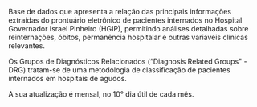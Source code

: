 Base de dados que apresenta a relação das principais informações extraídas do prontuário eletrônico de pacientes internados no Hospital Governador Israel Pinheiro (HGIP), 
permitindo análises detalhadas sobre reinternações, óbitos, permanência hospitalar e outras variáveis clínicas relevantes. 

Os Grupos de Diagnósticos Relacionados (“Diagnosis Related Groups" - DRG) tratam-se de uma metodologia de classificação de pacientes internados em hospitais de agudos. 

A sua atualização é mensal, no 10° dia útil de cada mês.

